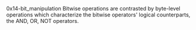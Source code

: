 0x14-bit_manipulation
Bitwise operations are contrasted by byte-level operations which characterize the bitwise operators' logical counterparts, the AND, OR, NOT operators.
